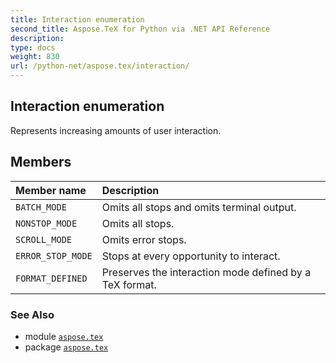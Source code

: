 ```yaml
---
title: Interaction enumeration
second_title: Aspose.TeX for Python via .NET API Reference
description: 
type: docs
weight: 830
url: /python-net/aspose.tex/interaction/
---
```


## Interaction enumeration

Represents increasing amounts of user interaction.

## Members
| Member name | Description |
| :- | :- |
| `BATCH_MODE` | Omits all stops and omits terminal output. |
| `NONSTOP_MODE` | Omits all stops. |
| `SCROLL_MODE` | Omits error stops. |
| `ERROR_STOP_MODE` | Stops at every opportunity to interact. |
| `FORMAT_DEFINED` | Preserves the interaction mode defined by a TeX format. |

### See Also

* module [`aspose.tex`](/tex/python-net/aspose.tex/)
* package [`aspose.tex`](/tex/python-net/)

